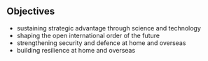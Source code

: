 ## Objectives
- sustaining strategic advantage through science and technology
- shaping the open international order of the future
- strengthening security and defence at home and overseas
- building resilience at home and overseas